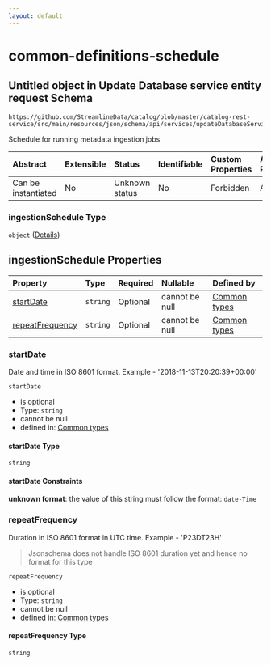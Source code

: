 ```yaml
---
layout: default
---
```


# common-definitions-schedule

## Untitled object in Update Database service entity request Schema

```text
https://github.com/StreamlineData/catalog/blob/master/catalog-rest-service/src/main/resources/json/schema/api/services/updateDatabaseService.json#/properties/ingestionSchedule
```

Schedule for running metadata ingestion jobs

| Abstract | Extensible | Status | Identifiable | Custom Properties | Additional Properties | Access Restrictions | Defined In |
| :--- | :--- | :--- | :--- | :--- | :--- | :--- | :--- |
| Can be instantiated | No | Unknown status | No | Forbidden | Allowed | none | [updateDatabaseService.json\*](https://github.com/parthp2107/JsonMd/tree/7c007d55cf8a594dae64d75ff2874e8f1bc91e95/services/updateDatabaseService.json) |

### ingestionSchedule Type

`object` \([Details](common-definitions-schedule.md)\)

## ingestionSchedule Properties

| Property | Type | Required | Nullable | Defined by |
| :--- | :--- | :--- | :--- | :--- |
| [startDate](common-definitions-schedule.md#startdate) | `string` | Optional | cannot be null | [Common types](common-definitions-datetime.md) |
| [repeatFrequency](common-definitions-schedule.md#repeatfrequency) | `string` | Optional | cannot be null | [Common types](common-definitions-duration.md) |

### startDate

Date and time in ISO 8601 format. Example - '2018-11-13T20:20:39+00:00'

`startDate`

* is optional
* Type: `string`
* cannot be null
* defined in: [Common types](common-definitions-datetime.md)

#### startDate Type

`string`

#### startDate Constraints

**unknown format**: the value of this string must follow the format: `date-Time`

### repeatFrequency

Duration in ISO 8601 format in UTC time. Example - 'P23DT23H'

> Jsonschema does not handle ISO 8601 duration yet and hence no format for this type

`repeatFrequency`

* is optional
* Type: `string`
* cannot be null
* defined in: [Common types](common-definitions-duration.md)

#### repeatFrequency Type

`string`

